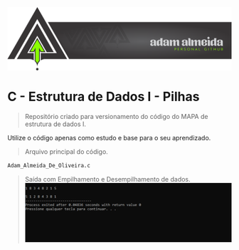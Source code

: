 
![](https://github.com/Adam-Almeida/estrutura-de-dados-II/blob/master/ADAMPERSONALGIT.png)


# C - Estrutura de Dados I - Pilhas
> Repositório criado para versionamento do código do MAPA de estrutura de dados I.

Utilize o código apenas como estudo e base para o seu aprendizado.

> Arquivo principal do código.

```sh
Adam_Almeida_De_Oliveira.c
```

> Saída com Empilhamento e Desempilhamento de dados.
![](https://github.com/Adam-Almeida/Estrutura-de-Dados-I/blob/master/pilhasCmapa.jpg)
